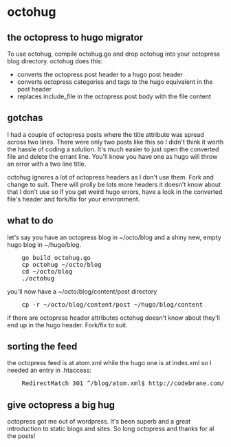 # octohug

## the octopress to hugo migrator

To use octohug, compile octohug.go and drop octohug into your octopress blog directory. octohug does this:

* converts the octopress post header to a hugo post header
* converts octopress categories and tags to the hugo equivalent in the post header
* replaces include_file in the octopress post body with the file content

## gotchas
I had a couple of octopress posts where the title attribute was spread across two lines. There were only two posts like this so I didn't think it worth the hassle of coding a solution. It's much easier to just open the converted file and delete the errant line. You'll know you have one as hugo will throw an error with a two line title.

octohug ignores a lot of octopress headers as I don't use them. Fork and change to suit. There will prolly be lots more headers it doesn't know about that I don't use so if you get weird hugo errors, have a look in the converted file's header and fork/fix for your environment.

## what to do
let's say you have an octopress blog in ~/octo/blog and a shiny new, empty hugo blog in ~/hugo/blog.
<pre>
	go build octohug.go
	cp octohug ~/octo/blog
	cd ~/octo/blog
	./octohug
</pre>
you'll now have a ~/octo/blog/content/post directory
<pre>
	cp -r ~/octo/blog/content/post ~/hugo/blog/content
</pre>
if there are octopress header attributes octohug doesn't know about they'll end up in the hugo header. Fork/fix to suit.

## sorting the feed
the octopress feed is at atom.xml while the hugo one is at index.xml so I needed an entry in .htaccess:
<pre>
	RedirectMatch 301 ^/blog/atom.xml$ http://codebrane.com/blog/index.xml
</pre>

## give octopress a big hug
octopress got me out of wordpress. It's been superb and a great introduction to static blogs and sites. So long octopress and thanks for al the posts!